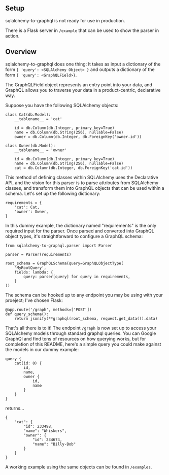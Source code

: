 ## Setup

sqlalchemy-to-graphql is not ready for use in production.

There is a Flask server in `/example` that can be used to show the parser in action.

## Overview

sqlalchemy-to-graphql does one thing: It takes as input a dictionary of the form ```{ 'query': <SQLAlchemy Object> }``` and outputs a dictionary of the form ```{ 'query': <GraphQLField>}```.

The GraphQLField object represents an entry point into your data, and GraphQL allows you to traverse your data in a product-centric, declarative way.

Suppose you have the following SQLAlchemy objects:

```
class Cat(db.Model):
    __tablename__ = 'cat'

    id = db.Column(db.Integer, primary_key=True)
    name = db.Column(db.String(256), nullable=False)
    owner = db.Column(db.Integer, db.ForeignKey('owner.id'))

class Owner(db.Model):
    __tablename__ = 'owner'

    id = db.Column(db.Integer, primary_key=True)
    name = db.Column(db.String(256), nullable=False)
    cat = db.Column(db.Integer, db.ForeignKey('cat.id'))
```

This method of defining classes within SQLAlchemy uses the Declarative API, and the vision for this parser is to parse attributes from SQLAlchemy classes, and transform them into GraphQL objects that can be used within a schema. Let's set up the following dictionary:

```
requirements = {
    'cat': Cat,
    'owner': Owner,
}
```

In this dummy example, the dictionary named "requirements" is the only required input for the parser. Once parsed and converted into GraphQL object types, it's straightforward to configure a GraphQL schema:

```
from sqlalchemy-to-graphql.parser import Parser

parser = Parser(requirements)

root_schema = GraphQLSchema(query=GraphQLObjectType(
    'MyRootQuery',
    fields: lambda: {
        query: parser[query] for query in requirements,
    }
))
```

The schema can be hooked up to any endpoint you may be using with your proeject; I've chosen Flask:

```
@app.route('/graph', methods=['POST'])
def query_schema():
    return jsonify(**graphql(root_schema, request.get_data()).data)
```

That's all there is to it! The endpoint `/graph` is now set up to access your SQLAlchemy models through standard graphql queries. You can Google GraphQl and find tons of resources on how querying works, but for completion of this README, here's a simple query you could make against the models in our dummy example:

```
query {
    cat(id: 0) {
        id,
        name,
        owner {
            id,
            name
        }
    }
}
```
returns...
```
{
    "cat": {
        "id": 233498,
        "name": "Whiskers",
        "owner": {
            "id": 234674,
            "name": "Billy-Bob"
        }
    }
}
```

A working example using the same objects can be found in `/examples`.
